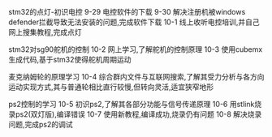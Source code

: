 stm32的点灯-初识电控
9-29 电控软件的下载
9-30 解决注册机被windows defender拦截导致无法安装的问题,完成软件下载
10-1 线上收听电控培训,并自己网上搜集教程,完成点灯

stm32对sg90舵机的控制
10-2 网上学习,了解舵机的控制原理
10-3 使用cubemx生成代码,基于stm32使得舵机周期运动

麦克纳姆轮的原理学习
10-4 综合群内文件与互联网搜索,了解其受力分析与各方向运动实现方式,其与普通轮相比直行较慢,但转向灵活,适宜狭窄地形

ps2控制的学习
10-5 初识ps2,了解其各部分功能与信号传递原理
10-6 用stlink烧录ps2(双灯版),编译错误
10-7 使用新教程,编译成功,烧录仍有问题
10-8 解决烧录问题,完成ps2的调试
